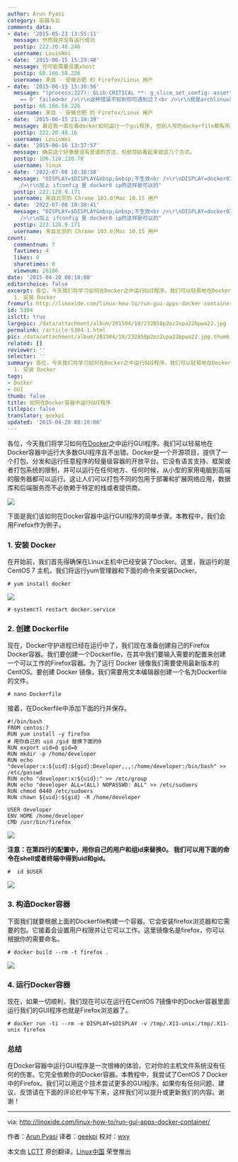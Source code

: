 ```yaml
---
author: Arun Pyasi
category: 容器与云
comments_data:
- date: '2015-05-23 13:55:11'
  message: 然而我并没有运行成功
  postip: 222.20.48.246
  username: LouisWei
- date: '2015-06-15 15:29:48'
  message: 你可能需要设置xhost
  postip: 60.166.58.226
  username: 来自 - 安徽合肥 的 Firefox/Linux 用户
- date: '2015-06-15 15:30:56'
  message: "(process:227): GLib-CRITICAL **: g_slice_set_config: assertion 'sys_page_size
    == 0' failed<br />\r\n这种错误不知到你可遇到过？<br />\r\n我是archlinux系统"
  postip: 60.166.58.226
  username: 来自 - 安徽合肥 的 Firefox/Linux 用户
- date: '2015-06-15 21:19:39'
  message: 最近我一直在看docker如何运行一个gui程序, 但别人写的dockerfile都有所不同, 我还是没能探索一条普适的方法
  postip: 222.20.48.16
  username: LouisWei
- date: '2015-06-16 13:37:57'
  message: 确实这个好像是没有普适的方法，但是目前看起来就这几个方式。
  postip: 106.120.220.78
  username: linux
- date: '2022-07-08 10:38:38'
  message: "DISPLAY=$DISPLAY&nbsp;&nbsp;不生效<br />\r\nDISPLAY=docker0IP$DISPLAY&nbsp;&nbsp;<br
    />\r\n加上 ifconfig 里 docker0 ip的这样是可以的"
  postip: 222.128.9.171
  username: 来自北京的 Chrome 103.0|Mac 10.15 用户
- date: '2022-07-08 10:38:41'
  message: "DISPLAY=$DISPLAY&nbsp;&nbsp;不生效<br />\r\nDISPLAY=docker0IP$DISPLAY&nbsp;&nbsp;<br
    />\r\n加上 ifconfig 里 docker0 ip的这样是可以的"
  postip: 222.128.9.171
  username: 来自北京的 Chrome 103.0|Mac 10.15 用户
count:
  commentnum: 7
  favtimes: 4
  likes: 0
  sharetimes: 0
  viewnum: 26186
date: '2015-04-20 08:10:00'
editorchoice: false
excerpt: 各位，今天我们将学习如何在Docker之中运行GUI程序。我们可以轻易地在Docker容器中运行大多数GUI程序且不出错。Docker是一个开源项目，提供了一个打包、分发和运行任意程序的轻量级容器的开放平台。它没有语言支持、框架或者打包系统的限制，并可以运行在任何地方、任何时候，从小型的家用电脑到高端的服务器都可以运行。这让人们可以打包不同的包用于部署和扩展网络应用，数据库和后端服务而不必依赖于特定的栈或者提供商。  下面是我们该如何在Docker容器中运行GUI程序的简单步骤。本教程中，我们会用Firefox作为例子。
  1. 安装 Docker
fromurl: http://linoxide.com/linux-how-to/run-gui-apps-docker-container/
id: 5304
islctt: true
largepic: /data/attachment/album/201504/18/232858p2oz2upa22bpwa22.jpg
permalink: /article-5304-1.html
pic: /data/attachment/album/201504/18/232858p2oz2upa22bpwa22.jpg.thumb.jpg
related: []
reviewer: ''
selector: ''
summary: 各位，今天我们将学习如何在Docker之中运行GUI程序。我们可以轻易地在Docker容器中运行大多数GUI程序且不出错。Docker是一个开源项目，提供了一个打包、分发和运行任意程序的轻量级容器的开放平台。它没有语言支持、框架或者打包系统的限制，并可以运行在任何地方、任何时候，从小型的家用电脑到高端的服务器都可以运行。这让人们可以打包不同的包用于部署和扩展网络应用，数据库和后端服务而不必依赖于特定的栈或者提供商。  下面是我们该如何在Docker容器中运行GUI程序的简单步骤。本教程中，我们会用Firefox作为例子。
  1. 安装 Docker
tags:
- Docker
- GUI
thumb: false
title: 如何在Docker容器中运行GUI程序
titlepic: false
translator: geekpi
updated: '2015-04-20 08:10:00'
---
```


各位，今天我们将学习如何在[Docker](http://docker.io/)之中运行GUI程序。我们可以轻易地在Docker容器中运行大多数GUI程序且不出错。Docker是一个开源项目，提供了一个打包、分发和运行任意程序的轻量级容器的开放平台。它没有语言支持、框架或者打包系统的限制，并可以运行在任何地方、任何时候，从小型的家用电脑到高端的服务器都可以运行。这让人们可以打包不同的包用于部署和扩展网络应用，数据库和后端服务而不必依赖于特定的栈或者提供商。


![](/data/attachment/album/201504/18/232858p2oz2upa22bpwa22.jpg)


下面是我们该如何在Docker容器中运行GUI程序的简单步骤。本教程中，我们会用Firefox作为例子。


### 1. 安装 Docker


在开始前，我们首先得确保在Linux主机中已经安装了Docker。这里，我运行的是CentOS 7 主机，我们将运行yum管理器和下面的命令来安装Docker。



```
# yum install docker

```

![](/data/attachment/album/201504/18/232901gojxj1juj5ayuvft.png)



```
# systemctl restart docker.service

```

### 2. 创建 Dockerfile


现在，Docker守护进程已经在运行中了，我们现在准备创建自己的Firefox Docker容器。我们要创建一个Dockerfile，在其中我们要输入需要的配置来创建一个可以工作的Firefox容器。为了运行 Docker 镜像我们需要使用最新版本的CentOS。要创建 Docker 镜像，我们需要用文本编辑器创建一个名为Dockerfile的文件。



```
# nano Dockerfile

```

接着，在Dockerfile中添加下面的行并保存。



```
#!/bin/bash
FROM centos:7
RUN yum install -y firefox
# 用你自己的 uid /gid 替换下面的0
RUN export uid=0 gid=0
RUN mkdir -p /home/developer
RUN echo "developer:x:${uid}:${gid}:Developer,,,:/home/developer:/bin/bash" >> /etc/passwd
RUN echo "developer:x:${uid}:" >> /etc/group
RUN echo "developer ALL=(ALL) NOPASSWD: ALL" >> /etc/sudoers
RUN chmod 0440 /etc/sudoers
RUN chown ${uid}:${gid} -R /home/developer

USER developer
ENV HOME /home/developer
CMD /usr/bin/firefox

```

![](/data/attachment/album/201504/18/232902cstspczpmq4lssls.png)


**注意：在第四行的配置中，用你自己的用户和组id来替换0。 我们可以用下面的命令在shell或者终端中得到uid和gid。**



```
#  id $USER

```

![](/data/attachment/album/201504/18/232902nggp9cwomzg97un7.png)


### 3. 构造Docker容器


下面我们就要根据上面的Dockerfile构建一个容器。它会安装firefox浏览器和它需要的包。它接着会设置用户权限并让它可以工作。这里镜像名是firefox，你可以根据你的需要命名。



```
# docker build --rm -t firefox .

```

![](/data/attachment/album/201504/18/232903omy6qvvfqaamh5a1.png)


### 4. 运行Docker容器


现在，如果一切顺利，我们现在可以在运行在CentOS 7镜像中的Docker容器里面运行我们的GUI程序也就是Firefox浏览器了。



```
# docker run -ti --rm -e DISPLAY=$DISPLAY -v /tmp/.X11-unix:/tmp/.X11-unix firefox

```

### 总结


在Docker容器中运行GUI程序是一次很棒的体验，它对你的主机文件系统没有任何的伤害。它完全依赖你的Docker容器。本教程中，我尝试了CentOS 7 Docker中的Firefox。我们可以用这个技术尝试更多的GUI程序。如果你有任何问题、建议、反馈请在下面的评论栏中写下来，这样我们可以提升或更新我们的内容。谢谢！




---


via: <http://linoxide.com/linux-how-to/run-gui-apps-docker-container/>


作者：[Arun Pyasi](http://linoxide.com/author/arunp/) 译者：[geekpi](https://github.com/geekpi) 校对：[wxy](https://github.com/wxy)


本文由 [LCTT](https://github.com/LCTT/TranslateProject) 原创翻译，[Linux中国](http://linux.cn/) 荣誉推出